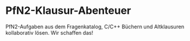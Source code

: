 # PfN2-Klausur-Abenteuer
 PfN2-Aufgaben aus dem Fragenkatalog, C/C++ Büchern und Altklausuren kollaborativ lösen. Wir schaffen das!

